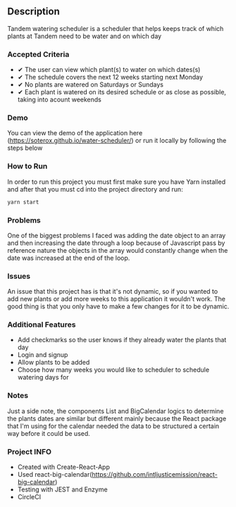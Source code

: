 ## Description

Tandem watering scheduler is a scheduler that helps keeps track of which plants at Tandem need to be water and on which day

### Accepted Criteria

- &#x2714; The user can view which plant(s) to water on which dates(s)
- &#x2714; The schedule covers the next 12 weeks starting next Monday
- &#x2714; No plants are watered on Saturdays or Sundays
- &#x2714; Each plant is watered on its desired schedule or as close as possible, taking into acount weekends

### Demo

You can view the demo of the application here (https://soterox.github.io/water-scheduler/) or run it locally by following the steps below

### How to Run

In order to run this project you must first make sure you have Yarn installed and after that you must cd into the project directory and run:

```js
yarn start
```

### Problems

One of the biggest problems I faced was adding the date object to an array and then increasing the date through a loop because of Javascript pass by reference nature the objects in the array would constantly change when the date was increased at the end of the loop.

### Issues

An issue that this project has is that it's not dynamic, so if you wanted to add new plants or add more weeks to this application it wouldn't work. The good thing is that you only have to make a few changes for it to be dynamic.

### Additional Features

- Add checkmarks so the user knows if they already water the plants that day
- Login and signup
- Allow plants to be added
- Choose how many weeks you would like to scheduler to schedule watering days for

### Notes

Just a side note, the components List and BigCalendar logics to determine the plants dates are similar but different mainly because the React package that I'm using for the calendar needed the data to be structured a certain way before it could be used.

### Project INFO

- Created with Create-React-App
- Used react-big-calendar(https://github.com/intljusticemission/react-big-calendar)
- Testing with JEST and Enzyme
- CircleCI
